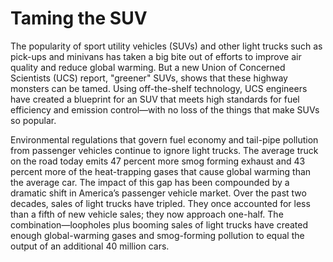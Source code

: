 # Taming the SUV
The popularity of sport utility vehicles (SUVs) and other light trucks such as pick-ups and minivans has taken a big bite out of efforts to improve air quality and reduce global warming. But a new Union of Concerned Scientists (UCS) report, "greener" SUVs, shows that these highway monsters can be tamed. Using off-the-shelf technology, UCS engineers have created a blueprint for an SUV that meets high standards for fuel efficiency and emission control—with no loss of the things that make SUVs so popular.

Environmental regulations that govern fuel economy and tail-pipe pollution from passenger vehicles continue to ignore light trucks. The average truck on the road today emits 47 percent more smog forming exhaust and 43 percent more of the heat-trapping gases that cause global warming than the average car. The impact of this gap has been compounded by a dramatic shift in America’s passenger vehicle market. Over the past two decades, sales of light trucks have tripled. They once accounted for less than a fifth of new vehicle sales; they now approach one-half. The combination—loopholes plus booming sales of light trucks have created enough global-warming gases and smog-forming pollution to equal the output of an additional 40 million cars.